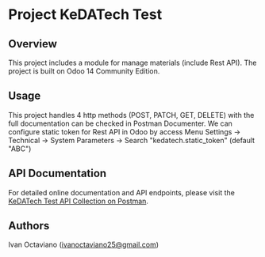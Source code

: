 # Project KeDATech Test

## Overview

This project includes a module for manage materials (include Rest API). The project is built on Odoo 14 Community Edition.

## Usage

This project handles 4 http methods (POST, PATCH, GET, DELETE) with the full documentation can be checked in Postman Documenter. We can configure static token for Rest API in Odoo by access Menu Settings -> Technical -> System Parameters -> Search "kedatech.static_token" (default "ABC")

## API Documentation
For detailed online documentation and API endpoints, please visit the [KeDATech Test API Collection on Postman](https://documenter.getpostman.com/view/40705783/2sAYXBFyoP).

## Authors

Ivan Octaviano (ivanoctaviano25@gmail.com)